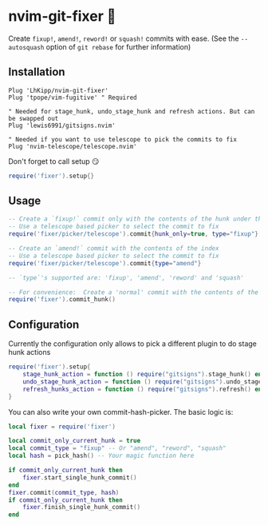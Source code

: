 # nvim-git-fixer :wrench:

Create `fixup!`, `amend!`, `reword!` or `squash!` commits with ease. (See the `--autosquash` option of `git rebase` for further information)

## Installation

```vim
Plug 'LhKipp/nvim-git-fixer'
Plug 'tpope/vim-fugitive' " Required

" Needed for stage_hunk, undo_stage_hunk and refresh actions. But can be swapped out
Plug 'lewis6991/gitsigns.nvim'

" Needed if you want to use telescope to pick the commits to fix
Plug 'nvim-telescope/telescope.nvim'
```

Don't forget to call setup :smirk:
```lua
require('fixer').setup{}
```

## Usage

```lua
-- Create a `fixup!` commit only with the contents of the hunk under the cursor
-- Use a telescope based picker to select the commit to fix
require('fixer/picker/telescope').commit{hunk_only=true, type="fixup"} 

-- Create an `amend!` commit with the contents of the index
-- Use a telescope based picker to select the commit to fix
require('fixer/picker/telescope').commit{type="amend"}

-- `type`'s supported are: 'fixup', 'amend', 'reword' and 'squash'

-- For convenience:  Create a 'normal' commit with the contents of the hunk under the cursor
require('fixer').commit_hunk()
```

## Configuration
Currently the configuration only allows to pick a different plugin to do stage hunk actions
```lua
require('fixer').setup{
    stage_hunk_action = function () require("gitsigns").stage_hunk() end,
    undo_stage_hunk_action = function () require("gitsigns").undo_stage_hunk() end,
    refresh_hunks_action = function () require("gitsigns").refresh() end,
}
```

You can also write your own commit-hash-picker. The basic logic is:
```lua
local fixer = require('fixer')

local commit_only_current_hunk = true
local commit_type = "fixup" -- Or "amend", "reword", "squash"
local hash = pick_hash() -- Your magic function here

if commit_only_current_hunk then
    fixer.start_single_hunk_commit()
end
fixer.commit(commit_type, hash)
if commit_only_current_hunk then
    fixer.finish_single_hunk_commit()
end
```

